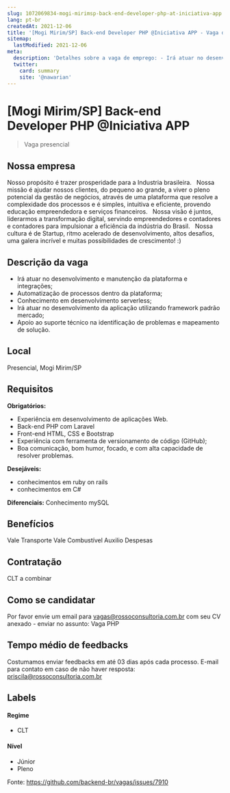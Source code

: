 ```yaml
---
slug: 1072069834-mogi-mirimsp-back-end-developer-php-at-iniciativa-app
lang: pt-br
createdAt: 2021-12-06
title: '[Mogi Mirim/SP] Back-end Developer PHP @Iniciativa APP - Vaga de Emprego'
sitemap:
  lastModified: 2021-12-06
meta:
  description: 'Detalhes sobre a vaga de emprego: - Irá atuar no desenvolvimento e manutenção da plataforma e integrações; - Automatização de processos dentro da plataforma; - Conhecimento em desenvolvimento serverless; - Irá atuar no desenvolvimento da aplicação utilizando framework padrão mercado; - Apoio ao suporte técnico na identificação de problemas e mapeamento de solução.'
  twitter:
    card: summary
    site: '@nawarian'
---
```


# [Mogi Mirim/SP] Back-end Developer PHP @Iniciativa APP

> Vaga presencial

## Nossa empresa
Nosso propósito é trazer prosperidade para a Industria brasileira.
 
Nossa missão é ajudar nossos clientes, do pequeno ao grande, a viver o pleno potencial da gestão de negócios, através de uma plataforma que resolve a complexidade dos processos e é simples, intuitiva e eficiente, provendo educação empreendedora e serviços financeiros.
 
Nossa visão é juntos, liderarmos a transformação digital, servindo empreendedores e contadores e contadores para impulsionar a eficiência da indústria do Brasil.
 
Nossa cultura é de Startup, ritmo acelerado de desenvolvimento, altos desafios, uma galera incrível e muitas possibilidades de crescimento! :)


## Descrição da vaga

- Irá atuar no desenvolvimento e manutenção da plataforma e integrações;
- Automatização de processos dentro da plataforma;
- Conhecimento em desenvolvimento serverless;
- Irá atuar no desenvolvimento da aplicação utilizando framework padrão mercado;
- Apoio ao suporte técnico na identificação de problemas e mapeamento de solução.

## Local

Presencial, Mogi Mirim/SP

## Requisitos

**Obrigatórios:**

- Experiência em desenvolvimento de aplicações Web. 
- Back-end PHP com Laravel
- Front-end HTML, CSS e Bootstrap
- Experiência com ferramenta de versionamento de código (GitHub);
- Boa comunicação, bom humor, focado, e com alta capacidade de resolver problemas.

**Desejáveis:**
- conhecimentos em ruby on rails
- conhecimentos em C#

**Diferenciais:**
Conhecimento mySQL

## Benefícios

Vale Transporte
Vale Combustível
Auxilio Despesas

## Contratação

CLT a combinar

## Como se candidatar

Por favor envie um email para vagas@rossoconsultoria.com.br com seu CV anexado - enviar no assunto: Vaga PHP

## Tempo médio de feedbacks

Costumamos enviar feedbacks em até 03 dias após cada processo.
E-mail para contato em caso de não haver resposta: priscila@rossoconsultoria.com.br

## Labels
<!-- retire os labels que não fazem sentido à vaga -->

#### Regime
- CLT

#### Nível
- Júnior
- Pleno




Fonte: https://github.com/backend-br/vagas/issues/7910
